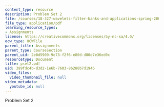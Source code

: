 ```yaml
---
content_type: resource
description: Problem Set 2
file: /courses/18-327-wavelets-filter-banks-and-applications-spring-2003/389fdc4bd3d21e6b760386280b7d1946_pset2.pdf
file_type: application/pdf
learning_resource_types:
- Assignments
license: https://creativecommons.org/licenses/by-nc-sa/4.0/
ocw_type: OCWFile
parent_title: Assignments
parent_type: CourseSection
parent_uid: 2e0d5900-9e73-f2f6-e80d-d80e7e36ed0c
resourcetype: Document
title: pset2.pdf
uid: 389fdc4b-d3d2-1e6b-7603-86280b7d1946
video_files:
  video_thumbnail_file: null
video_metadata:
  youtube_id: null
---
```

Problem Set 2